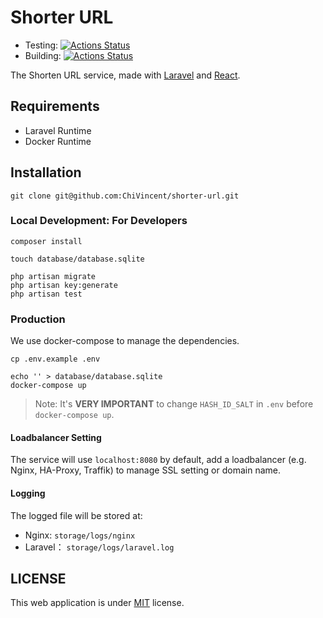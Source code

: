 # Shorter URL

- Testing: [![Actions Status](https://github.com/ChiVincent/shorter-url/workflows/Laravel/badge.svg)](https://github.com/ChiVincent/shorter-url/workflows/Laravel/badge.svg)
- Building: [![Actions Status](https://github.com/ChiVincent/shorter-url/workflows/Build/badge.svg)](https://github.com/ChiVincent/shorter-url/workflows/Build/badge.svg)

The Shorten URL service, made with [Laravel](https://laravel.com) and [React](https://reactjs.org).

## Requirements

- Laravel Runtime
- Docker Runtime

## Installation

```
git clone git@github.com:ChiVincent/shorter-url.git
```

### Local Development: For Developers

```
composer install

touch database/database.sqlite

php artisan migrate
php artisan key:generate
php artisan test
```

### Production

We use docker-compose to manage the dependencies.

```
cp .env.example .env

echo '' > database/database.sqlite
docker-compose up
```

> Note: It's **VERY IMPORTANT** to change `HASH_ID_SALT` in `.env` before `docker-compose up`.

#### Loadbalancer Setting

The service will use `localhost:8080` by default, add a loadbalancer (e.g. Nginx, HA-Proxy, Traffik) to manage SSL setting or domain name.

#### Logging

The logged file will be stored at:

- Nginx: `storage/logs/nginx`
- Laravel： `storage/logs/laravel.log`

## LICENSE

This web application is under [MIT](https://opensource.org/licenses/MIT) license.
